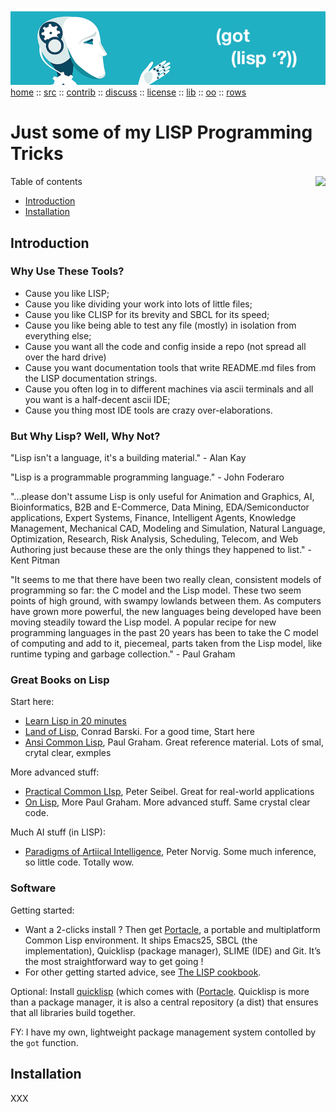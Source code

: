 <a name=top></a>
<a href="https://github.com/timm/lisp/blob/master/README.md#top">
<img src="https://raw.githubusercontent.com/timm/lisp/master/etc/img/gotlisp.png" ></a><br>
[home](https://github.com/timm/lisp/blob/master/README.md#top) ::
[src](http://github.com/timm/lisp) ::
[contrib](https://github.com/timm/lisp/blob/master/CONTRIBUTING.md) ::
[discuss](https://github.com/timm/lisp/issues) ::
[license](https://github.com/timm/lisp/blob/master/LICENSE.md) :: 
[lib](https://github.com/timm/lisp/tree/master/src/lib/README.md#top) :: 
[oo](https://github.com/timm/lisp/tree/master/src/oo/README.md#top)  :: 
[rows](https://github.com/timm/lisp/tree/master/src/rows/README.md#top)  




# Just some of my LISP Programming Tricks

<img align=right src="http://lisperati.com/lisplogo_flag2_256.png">

Table of contents

- [Introduction](#Introduction)
- [Installation](#Installation)

## Introduction

### Why Use These Tools?

- Cause you like LISP;
- Cause you like dividing your work into  lots of little files;
- Cause you like CLISP for its brevity and SBCL for its speed;
- Cause you like being able to test any file (mostly) in isolation from everything else;
- Cause you want all the code and config inside a repo (not spread all over the hard drive)
- Cause you want documentation tools that write README.md files from the LISP documentation strings.
- Cause you often log in to different machines via ascii terminals and all you want is a half-decent ascii IDE;
- Cause you thing most IDE tools are crazy over-elaborations.


### But Why Lisp? Well, Why Not?

"Lisp isn't a language, it's a building material." - Alan Kay

"Lisp is a programmable programming language." - John Foderaro

"...please don't assume Lisp is only useful for Animation and Graphics, AI, Bioinformatics, B2B and E-Commerce, Data Mining, EDA/Semiconductor applications, Expert Systems, Finance, Intelligent Agents, Knowledge Management, Mechanical CAD, Modeling and Simulation, Natural Language, Optimization, Research, Risk Analysis, Scheduling, Telecom, and Web Authoring just because these are the only things they happened to list." - Kent Pitman 

"It seems to me that there have been two really clean, consistent models of programming so far: the C model and the Lisp model. These two seem points of high ground, with swampy lowlands between them. As computers have grown more powerful, the new languages being developed have been moving steadily toward the Lisp model. A popular recipe for new programming languages in the past 20 years has been to take the C model of computing and add to it, piecemeal, parts taken from the Lisp model, like runtime typing and garbage collection." - Paul Graham

### Great Books on Lisp

Start here:

- [Learn Lisp in 20 minutes](https://learnxinyminutes.com/docs/common-lisp/)
- [Land of Lisp](https://www.amazon.com/Land-Lisp-Learn-Program-Game/dp/1593272812),  Conrad Barski.  For a good time, Start here
- [Ansi Common Lisp](https://www.amazon.com/ANSI-Common-LISP-Paul-Graham/dp/0133708756/ref=pd_sbs_14_5/135-4118199-9331832?_encoding=UTF8&pd_rd_i=0133708756&pd_rd_r=cf9f4331-975b-11e9-809f-935832fab2f8&pd_rd_w=197Te&pd_rd_wg=ERVPM&pf_rd_p=588939de-d3f8-42f1-a3d8-d556eae5797d&pf_rd_r=ZRERR6MHZMGSN413SSPC&psc=1&refRID=ZRERR6MHZMGSN413SSPC),  Paul Graham. Great  reference material. Lots of smal, crytal clear, exmples

More advanced stuff:

- [Practical Common LIsp](https://www.amazon.com/Practical-Common-Lisp-Peter-Seibel/dp/1590592395/ref=pd_lpo_sbs_14_img_0?_encoding=UTF8&psc=1&refRID=ZEPN9KH9XRMKZGXAA2FE),   Peter Seibel. Great for real-world applications
- [On Lisp](https://www.amazon.com/Lisp-Advanced-Techniques-Common/dp/0130305529/ref=pd_sbs_14_5/135-4118199-9331832?_encoding=UTF8&pd_rd_i=0130305529&pd_rd_r=e79bb471-975b-11e9-b02c-7d41afbdbeec&pd_rd_w=rdmOM&pd_rd_wg=CdYXa&pf_rd_p=588939de-d3f8-42f1-a3d8-d556eae5797d&pf_rd_r=HYX8480H6JNQTKHEHAJ9&psc=1&refRID=HYX8480H6JNQTKHEHAJ9),  More Paul Graham. More advanced stuff. Same crystal clear code.

Much AI stuff (in LISP):

- [Paradigms of Artiical Intelligence](https://www.amazon.com/Paradigms-Artificial-Intelligence-Programming-Studies/dp/1558601910/ref=pd_sbs_14_2/135-4118199-9331832?_encoding=UTF8&pd_rd_i=1558601910&pd_rd_r=ba1e0b44-975b-11e9-9e03-b199d7ed47b8&pd_rd_w=DBLQX&pd_rd_wg=NmfDg&pf_rd_p=588939de-d3f8-42f1-a3d8-d556eae5797d&pf_rd_r=YKATY6HX2MYDV0NSKEJX&psc=1&refRID=YKATY6HX2MYDV0NSKEJX), Peter Norvig. Some much inference, so little code. Totally wow.

### Software

Getting started:

- Want a 2-clicks install ? Then get [Portacle](https://shinmera.github.io/portacle/), a portable and multiplatform Common Lisp environment. It ships Emacs25, SBCL (the implementation), Quicklisp (package manager), SLIME (IDE) and Git. It’s the most straightforward way to get going !
- For other getting started advice, see [The LISP cookbook](https://lispcookbook.github.io/cl-cookbook/getting-started.html).



Optional:  Install [quicklisp](https://www.quicklisp.org/beta/)  (which comes with ([Portacle](https://shinmera.github.io/portacle/). 
  Quicklisp is more than a package manager, it is also a central repository (a dist) that ensures that all libraries build together.

FY: I have my own, lightweight package management system contolled by the `got` function.


## Installation

XXX
